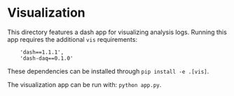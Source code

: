 # Visualization
This directory features a dash app for visualizing analysis logs.
Running this app requires the additional `vis` requirements:
```
    'dash==1.1.1',
    'dash-daq==0.1.0'
```
These dependencies can be installed through `pip install -e .[vis]`.

The visualization app can be run with: `python app.py`.
